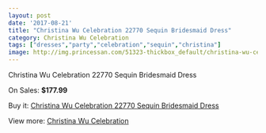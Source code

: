 ```yaml
---
layout: post
date: '2017-08-21'
title: "Christina Wu Celebration 22770 Sequin Bridesmaid Dress"
category: Christina Wu Celebration
tags: ["dresses","party","celebration","sequin","christina"]
image: http://img.princessan.com/51323-thickbox_default/christina-wu-celebration-22770-sequin-bridesmaid-dress.jpg
---
```

Christina Wu Celebration 22770 Sequin Bridesmaid Dress

On Sales: **$177.99**
<a href="https://www.princessan.com/en/christina-wu-celebration/23175-christina-wu-celebration-22770-sequin-bridesmaid-dress.html"><amp-img layout="responsive" width="600" height="600" src="//img.princessan.com/51323-thickbox_default/christina-wu-celebration-22770-sequin-bridesmaid-dress.jpg" alt="Christina Wu Celebration 22770 Sequin Bridesmaid Dress 0" /></a>
<a href="https://www.princessan.com/en/christina-wu-celebration/23175-christina-wu-celebration-22770-sequin-bridesmaid-dress.html"><amp-img layout="responsive" width="600" height="600" src="//img.princessan.com/51324-thickbox_default/christina-wu-celebration-22770-sequin-bridesmaid-dress.jpg" alt="Christina Wu Celebration 22770 Sequin Bridesmaid Dress 1" /></a>

Buy it: [Christina Wu Celebration 22770 Sequin Bridesmaid Dress](https://www.princessan.com/en/christina-wu-celebration/23175-christina-wu-celebration-22770-sequin-bridesmaid-dress.html "Christina Wu Celebration 22770 Sequin Bridesmaid Dress")

View more: [Christina Wu Celebration](https://www.princessan.com/en/200-christina-wu-celebration "Christina Wu Celebration")